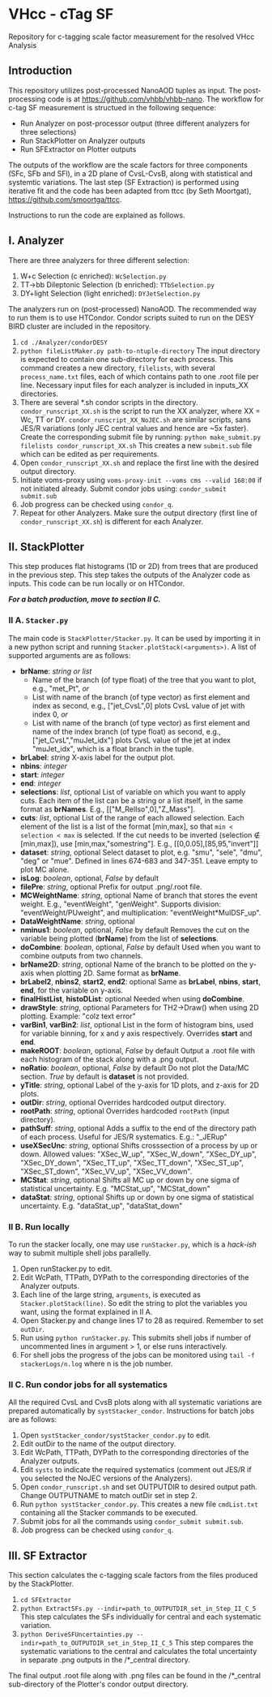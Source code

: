 # VHcc - cTag SF
Repository for c-tagging scale factor measurement for the resolved VHcc Analysis
## Introduction
This repository utilizes post-processed NanoAOD tuples as input. The post-processing code is at https://github.com/vhbb/vhbb-nano.
The workflow for c-tag SF measurement is structued in the following sequence:
 -   Run Analyzer on post-processor output (three different analyzers for three selections)
 -   Run StackPlotter on Analyzer outputs
 -   Run SFExtractor on Plotter outputs

The outputs of the workflow are the scale factors for three components (SFc, SFb and SFl), in a 2D plane of CvsL-CvsB, along with statistical and systemtic variations.
The last step (SF Extraction) is performed using iterative fit and the code has been adapted from ttcc (by Seth Moortgat), https://github.com/smoortga/ttcc.

Instructions to run the code are explained as follows.

## I. Analyzer
There are three analyzers for three different selection:
1. W+c Selection (c enriched): `WcSelection.py`
2. TT->bb Dileptonic Selection (b enriched): `TTbSelection.py`
3. DY+light Selection (light enriched): `DYJetSelection.py`

The analyzers run on (post-processed) NanoAOD. The recommended way to run them is to use HTCondor. Condor scripts suited to run on the DESY BIRD cluster are included in the repository.

1. ```cd ./Analyzer/condorDESY```
2. ```python fileListMaker.py path-to-ntuple-directory```
The input directory is expected to contain one sub-directory for each process. This command creates a new directory, `filelists`, with several `process_name.txt` files, each of which contains path to one .root file per line. Necessary input files for each analyzer is included in inputs_XX directories.
3. There are several *.sh condor scripts in the directory. `condor_runscript_XX.sh` is the script to run the XX analyzer, where XX = Wc, TT or DY.
`condor_runscript_XX_NoJEC.sh` are similar scripts, sans JES/R variations (only JEC central values and hence are ~5x faster).
Create the corresponding submit file by running:
```python make_submit.py filelists condor_runscript_XX.sh```
This creates a new `submit.sub` file which can be edited as per requirements.
4. Open `condor_runscript_XX.sh` and replace the first line with the desired output directory.
5. Initiate voms-proxy using `voms-proxy-init --voms cms --valid 168:00` if not initiated already. Submit condor jobs using:
```condor_submit submit.sub```
6. Job progress can be checked using `condor_q`.
7. Repeat for other Analyzers. Make sure the output directory (first line of `condor_runscript_XX.sh`) is different for each Analyzer.

## II. StackPlotter
This step produces flat histograms (1D or 2D) from trees that are produced in the previous step. This step takes the outputs of the Analyzer code as inputs. This code can be run locally or on HTCondor.

***For a batch production, move to section II C.***

### II A. `Stacker.py`
The main code is `StackPlotter/Stacker.py`. It can be used by importing it in a new python script and running `Stacker.plotStack(<arguments>)`. A list of supported arguments are as follows:
- **brName**: *string or list*
    - Name of the branch (of type float) of the tree that you want to plot, e.g., "met_Pt", *or*
    - List with name of the branch (of type vector<float>) as first element and index as second, e.g., ["jet_CvsL",0] plots CvsL value of jet with index 0, *or*
    - List with name of the branch (of type vector<float>) as first element and name of the index branch (of type float) as second, e.g., ["jet_CvsL","muJet_idx"] plots CvsL value of the jet at index "muJet_idx", which is a float branch in the tuple.
- **brLabel**: *string*
    X-axis label for the output plot.
- **nbins**: *integer*
- **start**: *integer*
- **end**: *integer*
- **selections**: *list*, optional
    List of variable on which you want to apply cuts. Each item of the list can be a string or a list itself, in the same format as **brNames**. E.g., [["M_RelIso",0],"Z_Mass"].
- **cuts**: *list*, optional
    List of the range of each allowed selection. Each element of the list is a list of the format [min,max], so that `min < selection < max` is selected. If the cut needs to be inverted (selection ∉ [min,max]), use [min,max,"somestring"]. E.g., [[0,0.05],[85,95,"invert"]]
- **dataset**: *string*, optional
    Select dataset to plot, e.g. "smu", "sele", "dmu", "deg" or "mue". Defined in lines 674-683 and 347-351. Leave empty to plot MC alone.
- **isLog**: *boolean*, optional, *False* by default
- **filePre**: *string*, optional
    Prefix for output .png/.root file.
- **MCWeightName**: *string*, optional
    Name of branch that stores the event weight. E.g., "eventWeight", "genWeight". Supports division: "eventWeight/PUweight", and multiplication: "eventWeight*MuIDSF_up".
- **DataWeightName**: *string*, optional
- **nminus1**: *boolean*, optional, *False* by default
    Removes the cut on the variable being plotted (**brName**) from the list of **selections**.
- **doCombine**: *boolean*, optional, *False* by default
    Used when you want to combine outputs from two channels.
- **brName2D**: *string*, optional
    Name of the branch to be plotted on the y-axis when plotting 2D. Same format as **brName**.
- **brLabel2**, **nbins2**, **start2**, **end2**: optional
    Same as **brLabel**, **nbins**, **start**, **end**, for the variable on y-axis.
- **finalHistList**, **histoDList**: optional
    Needed when using **doCombine**.
- **drawStyle**: *string*, optional
    Parameters for TH2->Draw() when using 2D plotting. Example: "colz text error"
- **varBin1**, **varBin2**: *list*, optional
    List in the form of histogram bins, used for variable binning, for x and y axis respectively. Overrides **start** and **end**.
- **makeROOT**: *boolean*, optional, *False* by default
    Output a .root file with each histogram of the stack along with a .png output.
- **noRatio**: *boolean*, optional, *False* by default
    Do not plot the Data/MC section. *True* by default is **dataset** is not provided.
- **yTitle**: *string*, optional
    Label of the y-axis for 1D plots, and z-axis for 2D plots.
- **outDir**: *string*, optional
    Overrides hardcoded output directory.
- **rootPath**: *string*, optional
    Overrides hardcoded `rootPath` (input directory).
- **pathSuff**: *string*, optional
    Adds a suffix to the end of the directory path of each process. Useful for JES/R systematics. E.g.: "_JERup"
- **useXSecUnc**: *string*, optional
    Shifts crosssection of a process by up or down. Allowed values: "XSec_W_up", "XSec_W_down", "XSec_DY_up", "XSec_DY_down", "XSec_TT_up", "XSec_TT_down", "XSec_ST_up", "XSec_ST_down", "XSec_VV_up", "XSec_VV_down".
- **MCStat**: *string*, optional
    Shifts all MC up or down by one sigma of statistical uncertainty. E.g. "MCStat_up", "MCStat_down"
- **dataStat**: *string*, optional
    Shifts up or down by one sigma of statistical uncertainty. E.g. "dataStat_up", "dataStat_down"

### II B. Run locally
To run the stacker locally, one may use `runStacker.py`, which is a *hack-ish* way to submit multiple shell jobs parallelly.
1. Open runStacker.py to edit.
2. Edit WcPath, TTPath, DYPath to the corresponding directories of the Analyzer outputs.
3. Each line of the large string, `arguments`, is executed as `Stacker.plotStack(line)`. So edit the string to plot the variables you want, using the format explained in II A.
4. Open Stacker.py and change lines 17 to 28 as required. Remember to set `outDir`.
5. Run using `python runStacker.py`. This submits shell jobs if number of uncommented lines in argument > 1, or else runs interactively.
6. For shell jobs the progress of the jobs can be monitored using `tail -f stackerLogs/n.log` where n is the job number.

### II C. Run condor jobs for all systematics
All the required CvsL and CvsB plots along with all systematic variations are prepared automatically by `systStacker_condor`. Instructions for batch jobs are as follows:
1. Open `systStacker_condor/systStacker_condor.py` to edit.
2. Edit outDir to the name of the output directory.
3. Edit WcPath, TTPath, DYPath to the corresponding directories of the Analyzer outputs.
4. Edit `systs` to indicate the required systematics (comment out JES/R if you selected the NoJEC versions of the Analyzers).
5. Open `condor_runscript.sh` and set OUTPUTDIR to desired output path. Change OUTPUTNAME to match outDir set in step 2.
6. Run `python systStacker_condor.py`. This creates a new file `cmdList.txt` containing all the Stacker commands to be executed.
7. Submit jobs for all the commands using `condor_submit submit.sub`.
8. Job progress can be checked using `condor_q`.

## III. SF Extractor
This section calculates the c-tagging scale factors from the files produced by the StackPlotter.
1. ```cd SFExtractor```
2. ```python ExtractSFs.py --indir=path_to_OUTPUTDIR_set_in_Step_II_C_5```
    This step calculates the SFs individually for central and each systematic variation.
3. ```python DeriveSFUncertainties.py --indir=path_to_OUTPUTDIR_set_in_Step_II_C_5```
    This step compares the systematic variations to the central and calculates the total uncertainty in separate .png outputs in the /*_central directory.

The final output .root file along with .png files can be found in the /*_central sub-directory of the Plotter's condor output directory.
